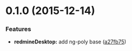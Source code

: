 <a name="0.1.0"></a>
# 0.1.0 (2015-12-14)


### Features

* **redmineDesktop:** add ng-poly base ([a27fb75](https://github.com/ocReaper/redmine-desktop/commit/a27fb75))



